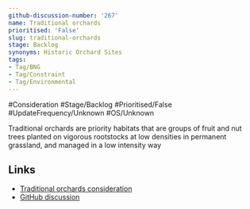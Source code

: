```yaml
---
github-discussion-number: '267'
name: Traditional orchards
prioritised: 'False'
slug: traditional-orchards
stage: Backlog
synonyms: Historic Orchard Sites
tags:
- Tag/BNG
- Tag/Constraint
- Tag/Environmental
---
```


#Consideration #Stage/Backlog #Prioritised/False #UpdateFrequency/Unknown #OS/Unknown

Traditional orchards are priority habitats that are groups of fruit and nut trees planted on vigorous rootstocks at low densities in permanent grassland, and managed in a low intensity way

## Links

* [Traditional orchards consideration](https://design.planning.data.gov.uk/planning-consideration/traditional-orchards)
* [GitHub discussion](https://github.com/digital-land/data-standards-backlog/discussions/267)